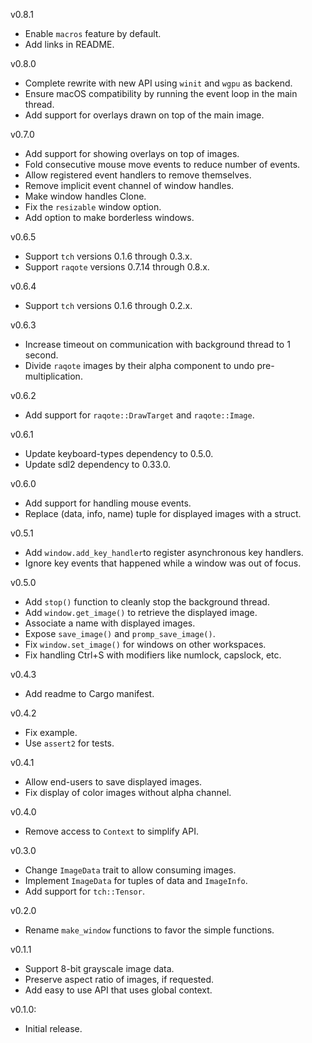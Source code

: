 v0.8.1
  * Enable `macros` feature by default.
  * Add links in README.

v0.8.0
  * Complete rewrite with new API using `winit` and `wgpu` as backend.
  * Ensure macOS compatibility by running the event loop in the main thread.
  * Add support for overlays drawn on top of the main image.

v0.7.0
  * Add support for showing overlays on top of images.
  * Fold consecutive mouse move events to reduce number of events.
  * Allow registered event handlers to remove themselves.
  * Remove implicit event channel of window handles.
  * Make window handles Clone.
  * Fix the `resizable` window option.
  * Add option to make borderless windows.

v0.6.5
  * Support `tch` versions 0.1.6 through 0.3.x.
  * Support `raqote` versions 0.7.14 through 0.8.x.

v0.6.4
  * Support `tch` versions 0.1.6 through 0.2.x.

v0.6.3
  * Increase timeout on communication with background thread to 1 second.
  * Divide `raqote` images by their alpha component to undo pre-multiplication.

v0.6.2
  * Add support for `raqote::DrawTarget` and `raqote::Image`.

v0.6.1
  * Update keyboard-types dependency to 0.5.0.
  * Update sdl2 dependency to 0.33.0.

v0.6.0
  * Add support for handling mouse events.
  * Replace (data, info, name) tuple for displayed images with a struct.

v0.5.1
  * Add `window.add_key_handler`to register asynchronous key handlers.
  * Ignore key events that happened while a window was out of focus.

v0.5.0
  * Add `stop()` function to cleanly stop the background thread.
  * Add `window.get_image()` to retrieve the displayed image.
  * Associate a name with displayed images.
  * Expose `save_image()` and `promp_save_image()`.
  * Fix `window.set_image()` for windows on other workspaces.
  * Fix handling Ctrl+S with modifiers like numlock, capslock, etc.

v0.4.3
  * Add readme to Cargo manifest.

v0.4.2
  * Fix example.
  * Use `assert2` for tests.

v0.4.1
  * Allow end-users to save displayed images.
  * Fix display of color images without alpha channel.

v0.4.0
  * Remove access to `Context` to simplify API.

v0.3.0
  * Change `ImageData` trait to allow consuming images.
  * Implement `ImageData` for tuples of data and `ImageInfo`.
  * Add support for `tch::Tensor`.

v0.2.0
  * Rename `make_window` functions to favor the simple functions.

v0.1.1
  * Support 8-bit grayscale image data.
  * Preserve aspect ratio of images, if requested.
  * Add easy to use API that uses global context.

v0.1.0:
  * Initial release.
